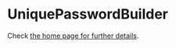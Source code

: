 UniquePasswordBuilder
=====================

Check [the home page for further details](http://paulgreg.me/UniquePasswordBuilder).

